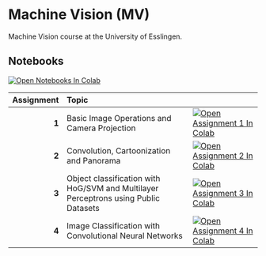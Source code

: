 # Machine Vision (MV)

Machine Vision course at the University of Esslingen.

## Notebooks

[![Open Notebooks In Colab](https://colab.research.google.com/assets/colab-badge.svg)](https://colab.research.google.com/github/ChiefGokhlayeh/MV)

| Assignment | Topic |  |
|-:|:-|--|
| **1** | Basic Image Operations and Camera Projection | [![Open Assignment 1 In Colab](https://colab.research.google.com/assets/colab-badge.svg)](https://colab.research.google.com/github/ChiefGokhlayeh/MV/blob/master/Assignment1.ipynb) |
| **2** | Convolution, Cartoonization and Panorama | [![Open Assignment 2 In Colab](https://colab.research.google.com/assets/colab-badge.svg)](https://colab.research.google.com/github/ChiefGokhlayeh/MV/blob/master/Assignment2.ipynb) |
| **3** | Object classification with HoG/SVM and Multilayer Perceptrons using Public Datasets | [![Open Assignment 3 In Colab](https://colab.research.google.com/assets/colab-badge.svg)](https://colab.research.google.com/github/ChiefGokhlayeh/MV/blob/master/Assignment3.ipynb) |
| **4** | Image Classification with Convolutional Neural Networks | [![Open Assignment 4 In Colab](https://colab.research.google.com/assets/colab-badge.svg)](https://colab.research.google.com/github/ChiefGokhlayeh/MV/blob/master/Assignment4.ipynb) |
